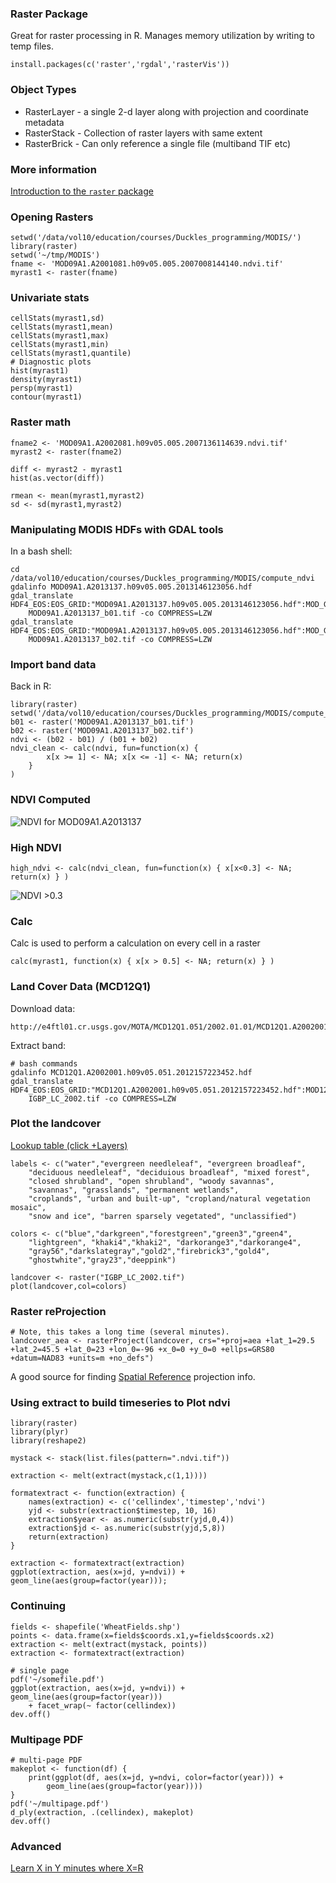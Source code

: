 




### Raster Package

Great for raster processing in R.  Manages memory utilization by writing to temp files.

    install.packages(c('raster','rgdal','rasterVis'))

### Object Types

* RasterLayer - a single 2-d layer along with projection and coordinate metadata
* RasterStack - Collection of raster layers with same extent
* RasterBrick - Can only reference a single file (multiband TIF etc)

### More information

[Introduction to the `raster` package](http://cran.r-project.org/web/packages/raster/vignettes/Raster.pdf)

### Opening Rasters

    setwd('/data/vol10/education/courses/Duckles_programming/MODIS/')
    library(raster)
    setwd('~/tmp/MODIS')
    fname <- 'MOD09A1.A2001081.h09v05.005.2007008144140.ndvi.tif'
    myrast1 <- raster(fname)

### Univariate stats

    cellStats(myrast1,sd)
    cellStats(myrast1,mean)
    cellStats(myrast1,max)
    cellStats(myrast1,min)
    cellStats(myrast1,quantile)
    # Diagnostic plots
    hist(myrast1)
    density(myrast1)
    persp(myrast1)
    contour(myrast1)


### Raster math

    fname2 <- 'MOD09A1.A2002081.h09v05.005.2007136114639.ndvi.tif'
    myrast2 <- raster(fname2)

    diff <- myrast2 - myrast1
    hist(as.vector(diff))

    rmean <- mean(myrast1,myrast2)
    sd <- sd(myrast1,myrast2)


### Manipulating MODIS HDFs with GDAL tools

In a bash shell:
    
    cd /data/vol10/education/courses/Duckles_programming/MODIS/compute_ndvi
    gdalinfo MOD09A1.A2013137.h09v05.005.2013146123056.hdf
    gdal_translate HDF4_EOS:EOS_GRID:"MOD09A1.A2013137.h09v05.005.2013146123056.hdf":MOD_Grid_500m_Surface_Reflectance:sur_refl_b01\
        MOD09A1.A2013137_b01.tif -co COMPRESS=LZW
    gdal_translate HDF4_EOS:EOS_GRID:"MOD09A1.A2013137.h09v05.005.2013146123056.hdf":MOD_Grid_500m_Surface_Reflectance:sur_refl_b02\
        MOD09A1.A2013137_b02.tif -co COMPRESS=LZW

### Import band data

Back in R:
    
    library(raster)
    setwd('/data/vol10/education/courses/Duckles_programming/MODIS/compute_ndvi')
    b01 <- raster('MOD09A1.A2013137_b01.tif')
    b02 <- raster('MOD09A1.A2013137_b02.tif')
    ndvi <- (b02 - b01) / (b01 + b02)
    ndvi_clean <- calc(ndvi, fun=function(x) { 
            x[x >= 1] <- NA; x[x <= -1] <- NA; return(x)
        }
    )

### NDVI Computed 

![NDVI for MOD09A1.A2013137](./images/ndvi_computed.png)

### High NDVI

    high_ndvi <- calc(ndvi_clean, fun=function(x) { x[x<0.3] <- NA; return(x) } )

![NDVI >0.3](./images/ndvi_gt03.png)

### Calc

Calc is used to perform a calculation on every cell in a raster

    calc(myrast1, function(x) { x[x > 0.5] <- NA; return(x) } )




### Land Cover Data (MCD12Q1)

Download data:

    http://e4ftl01.cr.usgs.gov/MOTA/MCD12Q1.051/2002.01.01/MCD12Q1.A2002001.h09v05.051.2012157223452.hdf

Extract band:
    
    # bash commands 
    gdalinfo MCD12Q1.A2002001.h09v05.051.2012157223452.hdf
    gdal_translate HDF4_EOS:EOS_GRID:"MCD12Q1.A2002001.h09v05.051.2012157223452.hdf":MOD12Q1:Land_Cover_Type_1\
        IGBP_LC_2002.tif -co COMPRESS=LZW



### Plot the landcover

[Lookup table (click +Layers)](https://lpdaac.usgs.gov/products/modis_products_table/mcd12q1)

    labels <- c("water","evergreen needleleaf", "evergreen broadleaf", 
        "deciduous needleleaf", "deciduious broadleaf", "mixed forest",
        "closed shrubland", "open shrubland", "woody savannas",
        "savannas", "grasslands", "permanent wetlands",
        "croplands", "urban and built-up", "cropland/natural vegetation mosaic",
        "snow and ice", "barren sparsely vegetated", "unclassified")

    colors <- c("blue","darkgreen","forestgreen","green3","green4",
        "lightgreen", "khaki4","khaki2", "darkorange3","darkorange4",
        "gray56","darkslategray","gold2","firebrick3","gold4",
        "ghostwhite","gray23","deeppink")
    
    landcover <- raster("IGBP_LC_2002.tif")
    plot(landcover,col=colors)


### Raster reProjection

    # Note, this takes a long time (several minutes).
    landcover_aea <- rasterProject(landcover, crs="+proj=aea +lat_1=29.5 +lat_2=45.5 +lat_0=23 +lon_0=-96 +x_0=0 +y_0=0 +ellps=GRS80 +datum=NAD83 +units=m +no_defs")

A good source for finding [Spatial Reference](spatialreference.org) projection info.


### Using extract to build timeseries to Plot ndvi
    library(raster)
    library(plyr)
    library(reshape2)

    mystack <- stack(list.files(pattern=".ndvi.tif"))
    
    extraction <- melt(extract(mystack,c(1,1))))

    formatextract <- function(extraction) { 
        names(extraction) <- c('cellindex','timestep','ndvi')
        yjd <- substr(extraction$timestep, 10, 16)
        extraction$year <- as.numeric(substr(yjd,0,4))
        extraction$jd <- as.numeric(substr(yjd,5,8))
        return(extraction)
    }

    extraction <- formatextract(extraction)
    ggplot(extraction, aes(x=jd, y=ndvi)) + geom_line(aes(group=factor(year)));


### Continuing

    fields <- shapefile('WheatFields.shp')
    points <- data.frame(x=fields$coords.x1,y=fields$coords.x2)
    extraction <- melt(extract(mystack, points))
    extraction <- formatextract(extraction)

    # single page
    pdf('~/somefile.pdf')
    ggplot(extraction, aes(x=jd, y=ndvi)) + geom_line(aes(group=factor(year))) 
        + facet_wrap(~ factor(cellindex))
    dev.off()

### Multipage PDF

    # multi-page PDF
    makeplot <- function(df) { 
        print(ggplot(df, aes(x=jd, y=ndvi, color=factor(year))) +
            geom_line(aes(group=factor(year))))
    }
    pdf('~/multipage.pdf')
    d_ply(extraction, .(cellindex), makeplot)
    dev.off()


### Advanced 
[Learn X in Y minutes where X=R](http://learnxinyminutes.com/docs/r) 








